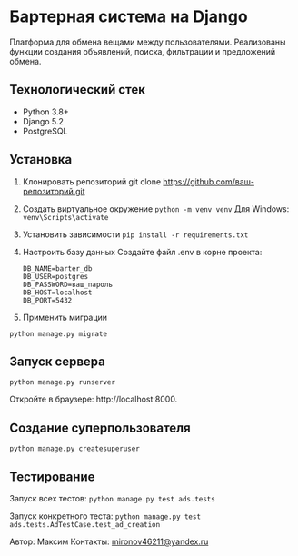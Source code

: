 # Бартерная система на Django

Платформа для обмена вещами между пользователями. Реализованы функции создания объявлений, поиска, фильтрации и
предложений обмена.

## Технологический стек

- Python 3.8+
- Django 5.2
- PostgreSQL

## Установка

1. Клонировать репозиторий
   git clone https://github.com/ваш-репозиторий.git

2. Создать виртуальное окружение
   ``python -m venv venv``
   Для Windows:
   ```venv\Scripts\activate```

3. Установить зависимости
   ```pip install -r requirements.txt```

4. Настроить базу данных
   Создайте файл .env в корне проекта:
   ```
   DB_NAME=barter_db
   DB_USER=postgres
   DB_PASSWORD=ваш_пароль
   DB_HOST=localhost
   DB_PORT=5432
   ```

5. Применить миграции

```
python manage.py migrate
```

## Запуск сервера

```
python manage.py runserver
```

Откройте в браузере: http://localhost:8000.

## Создание суперпользователя

```python manage.py createsuperuser```

## Тестирование

Запуск всех тестов:
```python manage.py test ads.tests```

Запуск конкретного теста:
```python manage.py test ads.tests.AdTestCase.test_ad_creation```

Автор: Максим
Контакты: mironov46211@yandex.ru
 
 
